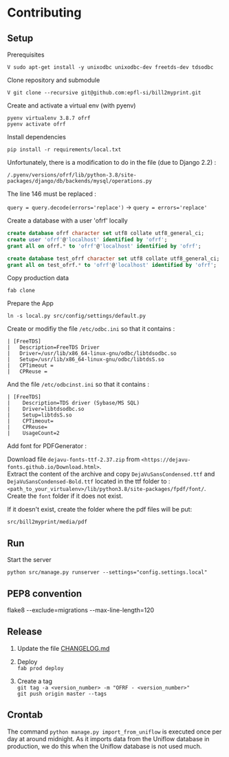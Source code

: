 Contributing
============

Setup
-----

Prerequisites

```
V sudo apt-get install -y unixodbc unixodbc-dev freetds-dev tdsodbc

```

Clone repository and submodule

```
V git clone --recursive git@github.com:epfl-si/bill2myprint.git
```

Create and activate a virtual env (with pyenv)

```
pyenv virtualenv 3.8.7 ofrf
pyenv activate ofrf
```

Install dependencies

```
pip install -r requirements/local.txt
```

Unfortunately, there is a modification to do in the file (due to Django 2.2) :

```
/.pyenv/versions/ofrf/lib/python-3.8/site-packages/django/db/backends/mysql/operations.py
```

The line 146 must be replaced :

`query = query.decode(errors='replace')` -> `query = errors='replace'`

Create a database with a user 'ofrf' locally

```sql
create database ofrf character set utf8 collate utf8_general_ci;
create user 'ofrf'@'localhost' identified by 'ofrf';
grant all on ofrf.* to 'ofrf'@'localhost' identified by 'ofrf';

create database test_ofrf character set utf8 collate utf8_general_ci;
grant all on test_ofrf.* to 'ofrf'@'localhost' identified by 'ofrf';
```

Copy production data

```
fab clone
```


Prepare the App

```
ln -s local.py src/config/settings/default.py
```

Create or modifiy the file `/etc/odbc.ini` so that it contains :

```
| [FreeTDS]
|   Description=FreeTDS Driver
|   Driver=/usr/lib/x86_64-linux-gnu/odbc/libtdsodbc.so
|   Setup=/usr/lib/x86_64-linux-gnu/odbc/libtdsS.so
|   CPTimeout =
|   CPReuse =
```

And the file `/etc/odbcinst.ini` so that it contains :

```
| [FreeTDS]
|    Description=TDS driver (Sybase/MS SQL)
|    Driver=libtdsodbc.so
|    Setup=libtdsS.so
|    CPTimeout=
|    CPReuse=
|    UsageCount=2
```

Add font for PDFGenerator :

Download file `dejavu-fonts-ttf-2.37.zip` from `<https://dejavu-fonts.github.io/Download.html>`.  
Extract the content of the archive and copy `DejaVuSansCondensed.ttf` and `DejaVuSansCondensed-Bold.ttf`
located in the ttf folder to :  
`<path_to_your_virtualenv>/lib/python3.8/site-packages/fpdf/font/`.  
Create the `font` folder if it does not exist.

If it doesn't exist, create the folder where the pdf files will be put:
```
src/bill2myprint/media/pdf
```

Run
---

Start the server

```
python src/manage.py runserver --settings="config.settings.local"
```

PEP8 convention
---------------

flake8 --exclude=migrations --max-line-length=120

Release
-------

1. Update the file [CHANGELOG.md](CHANGELOG.md)  

2. Deploy  
`fab prod deploy`  
   
4. Create a tag  
`git tag -a <version_number> -m "OFRF - <version_number>"`  
`git push origin master --tags`

Crontab
-------

The command `python manage.py import_from_uniflow` is executed once per day at around midnight. As it
imports data from the Uniflow database in production, we do this when the Uniflow database is not used
much.